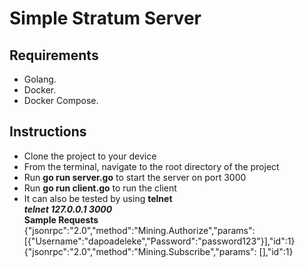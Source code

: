 # Simple Stratum Server

## Requirements
- Golang. <br />
- Docker. <br />
- Docker Compose. <br />

## Instructions
- Clone the project to your device
- From the terminal, navigate to the root directory of the project
- Run <b>go run server.go</b> to start the server on port 3000
- Run <b>go run client.go</b> to run the client
- It can also be tested by using <b>telnet</b> <br />
<b><i>telnet 127.0.0.1 3000</i></b><br />
<b>Sample Requests</b> <br />
{"jsonrpc":"2.0","method":"Mining.Authorize","params": [{"Username":"dapoadeleke","Password":"password123"}],"id":1} <br />
{"jsonrpc":"2.0","method":"Mining.Subscribe","params": [],"id":1}

